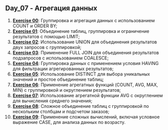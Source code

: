 ## Day_07 - Агрегация данных

1. [**Exercise 00**](src/ex00/day07_ex00.sql): Группировка и агрегация данных с использованием COUNT и ORDER BY;
2. [**Exercise 01**](src/ex01/day07_ex01.sql): Объединение таблиц, группировка и ограничение результатов с помощью LIMIT;
3. [**Exercise 02**](src/ex02/day07_ex02.sql): Использование UNION для объединения результатов двух запросов с группировкой;
4. [**Exercise 03**](src/ex03/day07_ex03.sql): Применение FULL JOIN для объединения результатов подзапросов с использованием COALESCE;
5. [**Exercise 04**](src/ex04/day07_ex04.sql): Группировка данных с применением условия HAVING для фильтрации агрегированных результатов;
6. [**Exercise 05**](src/ex05/day07_ex05.sql): Использование DISTINCT для выбора уникальных значений и простое объединение таблиц;
7. [**Exercise 06**](src/ex06/day07_ex06.sql): Применение агрегатных функций (COUNT, AVG, MAX, MIN) с группировкой и округлением результатов;
8. [**Exercise 07**](src/ex07/day07_ex07.sql): Использование агрегатной функции AVG с округлением для вычисления среднего значения;
9. [**Exercise 08**](src/ex08/day07_ex08.sql): Сложное объединение таблиц с группировкой по нескольким столбцам и подсчетом заказов;
10. [**Exercise 09**](src/ex09/day07_ex09.sql): Применение сложных вычислений, включая условное выражение CASE, для анализа данных по возрасту.